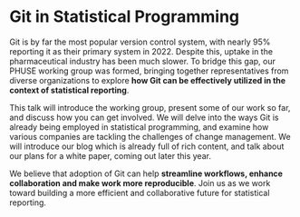 # Git in Statistical Programming 

Git is by far the most popular version control system, with nearly 95% reporting it as their primary system in 2022. Despite this, uptake in the pharmaceutical industry has been much slower. To bridge this gap, our PHUSE working group was formed, bringing together representatives from diverse organizations to explore **how Git can be effectively utilized in the context of statistical reporting**.

This talk will introduce the working group, present some of our work so far, and discuss how you can get involved. We will delve into the ways Git is already being employed in statistical programming, and examine how various companies are tackling the challenges of change management. We will introduce our blog which is already full of rich content, and talk about our plans for a white paper, coming out later this year.

We believe that adoption of Git can help **streamline workflows, enhance collaboration and make work more reproducible**. Join us as we work toward building a more efficient and collaborative future for statistical reporting. 

